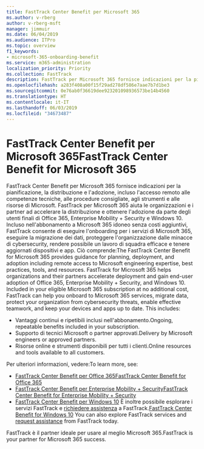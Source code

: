 ```yaml
---
title: FastTrack Center Benefit per Microsoft 365
ms.author: v-rberg
author: v-rberg-msft
manager: jimmuir
ms.date: 06/04/2019
ms.audience: ITPro
ms.topic: overview
f1_keywords:
- microsoft-365-onboarding-benefit
ms.service: m365-administration
localization_priority: Priority
ms.collection: FastTrack
description: FastTrack per Microsoft 365 fornisce indicazioni per la pianificazione, la distribuzione e l'adozione, incluso l'accesso remoto alle competenze tecniche, alle procedure consigliate, agli strumenti e alle risorse di Microsoft. FastTrack per Microsoft 365 aiuta le organizzazioni e i partner ad accelerare la distribuzione e ottenere l'adozione da parte degli utenti finali di Office 365, Windows 10 ed Enterprise Mobility + Security.
ms.openlocfilehash: a283f408a00f15f29ad278df586e7aae7b7d1be3
ms.sourcegitcommit: 0e76ab0f36619dee923201098936573be14b4560
ms.translationtype: HT
ms.contentlocale: it-IT
ms.lasthandoff: 06/03/2019
ms.locfileid: "34673487"
---
```

# <a name="fasttrack-center-benefit-for-microsoft-365"></a><span data-ttu-id="7afc2-104">FastTrack Center Benefit per Microsoft 365</span><span class="sxs-lookup"><span data-stu-id="7afc2-104">FastTrack Center Benefit for Microsoft 365</span></span>

<span data-ttu-id="7afc2-p102">FastTrack Center Benefit per Microsoft 365 fornisce indicazioni per la pianificazione, la distribuzione e l'adozione, incluso l'accesso remoto alle competenze tecniche, alle procedure consigliate, agli strumenti e alle risorse di Microsoft. FastTrack per Microsoft 365 aiuta le organizzazioni e i partner ad accelerare la distribuzione e ottenere l'adozione da parte degli utenti finali di Office 365, Enterprise Mobility + Security e Windows 10. Incluso nell'abbonamento a Microsoft 365 idoneo senza costi aggiuntivi, FastTrack consente di eseguire l'onboarding per i servizi di Microsoft 365, eseguire la migrazione dei dati, proteggere l'organizzazione dalle minacce di cybersecurity, rendere possibile un lavoro di squadra efficace e tenere aggiornati dispositivi e app. Ciò comprende:</span><span class="sxs-lookup"><span data-stu-id="7afc2-p102">The FastTrack Center Benefit for Microsoft 365 provides guidance for planning, deployment, and adoption including remote access to Microsoft engineering expertise, best practices, tools, and resources. FastTrack for Microsoft 365 helps organizations and their partners accelerate deployment and gain end-user adoption of Office 365, Enterprise Mobility + Security, and Windows 10. Included in your eligible Microsoft 365 subscription at no additional cost, FastTrack can help you onboard to Microsoft 365 services, migrate data, protect your organization from cybersecurity threats, enable effective teamwork, and keep your devices and apps up to date. This includes:</span></span>

- <span data-ttu-id="7afc2-109">Vantaggi continui e ripetibili inclusi nell'abbonamento.</span><span class="sxs-lookup"><span data-stu-id="7afc2-109">Ongoing, repeatable benefits included in your subscription.</span></span>
- <span data-ttu-id="7afc2-110">Supporto di tecnici Microsoft o partner approvati.</span><span class="sxs-lookup"><span data-stu-id="7afc2-110">Delivery by Microsoft engineers or approved partners.</span></span>
- <span data-ttu-id="7afc2-111">Risorse online e strumenti disponibili per tutti i clienti.</span><span class="sxs-lookup"><span data-stu-id="7afc2-111">Online resources and tools available to all customers.</span></span>
  
<span data-ttu-id="7afc2-112">Per ulteriori informazioni, vedere:</span><span class="sxs-lookup"><span data-stu-id="7afc2-112">To learn more, see:</span></span>

- [<span data-ttu-id="7afc2-113">FastTrack Center Benefit per Office 365</span><span class="sxs-lookup"><span data-stu-id="7afc2-113">FastTrack Center Benefit for Office 365</span></span>](O365-fasttrack-benefit-for-office-365.md) 
- [<span data-ttu-id="7afc2-114">FastTrack Center Benefit per Enterprise Mobility + Security</span><span class="sxs-lookup"><span data-stu-id="7afc2-114">FastTrack Center Benefit for Enterprise Mobility + Security</span></span>](EMS-fasttrack-benefit-for-EMS.md)
- <span data-ttu-id="7afc2-115">[FastTrack Center Benefit per Windows 10](Win-10-fasttrack-benefit-for-Windows-10.md) È inoltre possibile esplorare i servizi FastTrack e [richiedere assistenza](https://go.microsoft.com/fwlink/p/?LinkId=2003903) a FastTrack.</span><span class="sxs-lookup"><span data-stu-id="7afc2-115">[FastTrack Center Benefit for Windows 10](Win-10-fasttrack-benefit-for-Windows-10.md) You can also explore FastTrack services and [request assistance](https://go.microsoft.com/fwlink/p/?LinkId=2003903) from FastTrack today.</span></span>

<span data-ttu-id="7afc2-116">FastTrack è il partner ideale per usare al meglio Microsoft 365.</span><span class="sxs-lookup"><span data-stu-id="7afc2-116">FastTrack is your partner for Microsoft 365 success.</span></span>
  
  

 